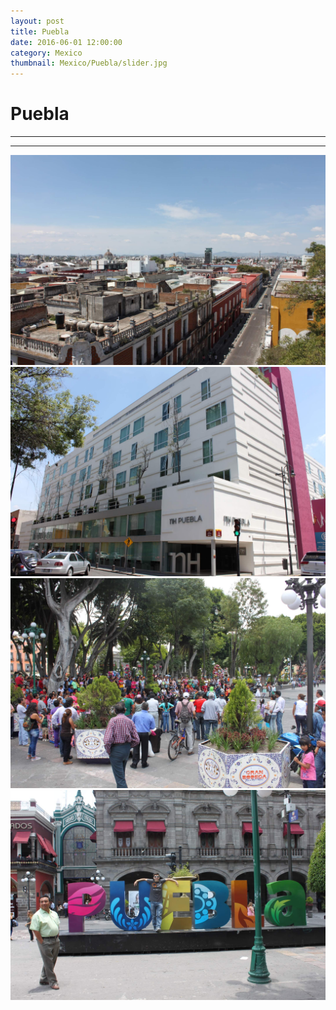 ```yaml
---
layout: post
title: Puebla
date: 2016-06-01 12:00:00
category: Mexico
thumbnail: Mexico/Puebla/slider.jpg
---
```



# Puebla

---

---

![Puebla](/assets/img/travel/Mexico/Puebla/Puebla-1.JPG)
![Puebla](/assets/img/travel/Mexico/Puebla/Puebla-2.JPG)
![Puebla](/assets/img/travel/Mexico/Puebla/Puebla-3.JPG)
![Puebla](/assets/img/travel/Mexico/Puebla/Puebla-4.JPG)
